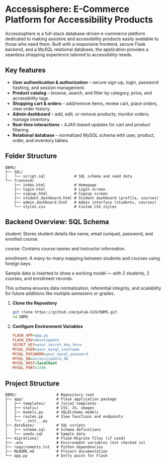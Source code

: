 # Accessisphere: E-Commerce Platform for Accessibility Products

Accessisphere is a full-stack database-driven e-commerce platform dedicated to making assistive and accessibility products easily available to those who need them. Built with a responsive frontend, secure Flask backend, and a MySQL relational database, the application provides a seamless shopping experience tailored to accessibility needs.

## Key features

* **User authentication & authorization** – secure sign-up, login, password hashing, and session management.
* **Product catalog** – browse, search, and filter by category, price, and accessibility tags.
* **Shopping cart & orders** – add/remove items, review cart, place orders, view order history.
* **Admin dashboard** – add, edit, or remove products; monitor orders; manage inventory.
* **Real-time interactions** – AJAX-based updates for cart and product filtering.
* **Relational database** – normalized MySQL schema with user, product, order, and inventory tables.

## Folder Structure

```plaintext
DBMS/
├── SQL/
│   └── script.sql             # SQL schema and seed data
└── frontend/
    ├── index.html             # Homepage
    ├── login.html             # Login screen
    ├── signup.html            # Signup screen
    ├── student_dashboard.html # Student dashboard (profile, courses)
    ├── admin_dashboard.html   # Admin interface (students, courses)
    └── styles.css             # Custom CSS styles
```
## Backend Overview: SQL Schema


student: Stores student details like name, email (unique), password, and enrolled course.

course: Contains course names and instructor information.

enrollment: A many-to-many mapping between students and courses using foreign keys.

Sample data is inserted to show a working model — with 2 students, 2 courses, and enrollment records.

This schema ensures data normalization, referential integrity, and scalability for future additions like multiple semesters or grades.




1. **Clone the Repository**

   ```bash
   git clone https://github.com/palak-b19/DBMS.git
   cd DBMS
   ```



2. **Configure Environment Variables**

   ```ini
   FLASK_APP=app.py
   FLASK_ENV=development
   SECRET_KEY=your_secret_key_here
   MYSQL_USER=your_mysql_username
   MYSQL_PASSWORD=your_mysql_password
   MYSQL_DB=accessisphere_db
   MYSQL_HOST=localhost
   MYSQL_PORT=3306
   ```


## Project Structure

```text
DBMS/                  # Repository root
├── app/               # Flask application package
│   ├── templates/     # Jinja2 templates
│   ├── static/        # CSS, JS, images
│   ├── models.py      # SQLAlchemy models
│   ├── routes.py      # View functions and endpoints
│   └── __init__.py
├── database/          # SQL scripts
│   ├── schema.sql     # Schema definitions
│   └── seeds.sql      # Sample data
├── migrations/        # Flask-Migrate files (if used)
├── .env               # Environment variables (not checked in)
├── requirements.txt   # Python dependencies
├── README.md          # Project documentation
└── app.py             # Entry point for Flask
```






